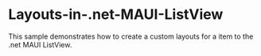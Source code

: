 # Layouts-in-.net-MAUI-ListView
This sample demonstrates how to create a custom layouts for a item to the .net MAUI ListView.
